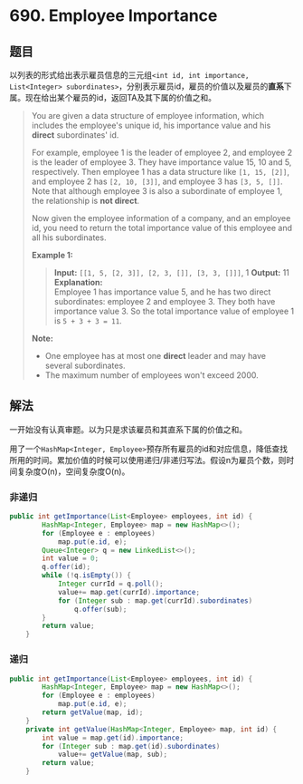 # 690. Employee Importance

## 题目

以列表的形式给出表示雇员信息的三元组`<int id, int importance, List<Integer> subordinates>`，分别表示雇员id，雇员的价值以及雇员的**直系**下属。现在给出某个雇员的id，返回TA及其下属的价值之和。

>You are given a data structure of employee information, which includes the employee's unique id, his importance value and his **direct** subordinates' id.
>
>For example, employee 1 is the leader of employee 2, and employee 2 is the leader of employee 3. They have importance value 15, 10 and 5, respectively. Then employee 1 has a data structure like `[1, 15, [2]]`, and employee 2 has `[2, 10, [3]]`, and employee 3 has `[3, 5, []]`. Note that although employee 3 is also a subordinate of employee 1, the relationship is **not direct**.
>
>Now given the employee information of a company, and an employee id, you need to return the total importance value of this employee and all his subordinates.
>
>**Example 1:**
>
>>**Input:** `[[1, 5, [2, 3]], [2, 3, []], [3, 3, []]]`, 1
>>**Output:** 11  
>>**Explanation:**  
Employee 1 has importance value 5, and he has two direct subordinates: employee 2 and employee 3. They both have importance value 3. So the total importance value of employee 1 is `5 + 3 + 3 = 11`.
>
>**Note:**
>
>- One employee has at most one **direct** leader and may have several subordinates.
>- The maximum number of employees won't exceed 2000.

## 解法

一开始没有认真审题。以为只是求该雇员和其直系下属的价值之和。

用了一个`HashMap<Integer, Employee>`预存所有雇员的id和对应信息，降低查找所用的时间。累加价值的时候可以使用递归/非递归写法。假设n为雇员个数，则时间复杂度O(n)，空间复杂度O(n)。

### 非递归

```java
public int getImportance(List<Employee> employees, int id) {
        HashMap<Integer, Employee> map = new HashMap<>();
        for (Employee e : employees)
            map.put(e.id, e);
        Queue<Integer> q = new LinkedList<>();
        int value = 0;
        q.offer(id);
        while (!q.isEmpty()) {
            Integer currId = q.poll();
            value+= map.get(currId).importance;
            for (Integer sub : map.get(currId).subordinates)
                q.offer(sub);
        }
        return value;
    }
```

### 递归

```java
public int getImportance(List<Employee> employees, int id) {
        HashMap<Integer, Employee> map = new HashMap<>();
        for (Employee e : employees)
            map.put(e.id, e);
        return getValue(map, id);
    }
    private int getValue(HashMap<Integer, Employee> map, int id) {
        int value = map.get(id).importance;
        for (Integer sub : map.get(id).subordinates)
            value+= getValue(map, sub);
        return value;
    }
```
